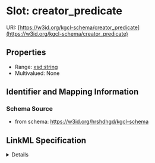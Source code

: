 # Slot: creator_predicate

URI: [https://w3id.org/kgcl-schema/creator_predicate](https://w3id.org/kgcl-schema/creator_predicate)



<!-- no inheritance hierarchy -->




## Properties

* Range: [xsd:string](xsd:string)
* Multivalued: None







## Identifier and Mapping Information







### Schema Source


* from schema: https://w3id.org/hrshdhgd/kgcl-schema




## LinkML Specification

<details>
```yaml
name: creator predicate
from_schema: https://w3id.org/hrshdhgd/kgcl-schema
rank: 1000
alias: creator_predicate
domain_of:
- configuration
range: string

```
</details>